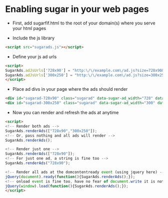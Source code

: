 # Enabling sugar in your web pages

* First, add sugarfif.html to the root of your domain(s) where you serve your html pages

* Include the js library

```html
<script src="sugarads.js"></script>
```

* Define your js ad urls

```html
<script>
SugarAds.adJsUrls['728x90'] = "http:\/\/example.com\/ad.js?size=728x90&var1=val1&var2=val2";
SugarAds.adJsUrls['300x250'] = "http:\/\/example.com\/ad.js?size=300x250&var1=val1&var2=val2";
</script>
```

* Place ad divs in your page where the ads should render

```html
<div id="sugarad-728x90" class="sugarad" data-sugar-ad_width="728" data-sugar-ad_height="90"></div>
<div id="sugarad-300x250" class="sugarad" data-sugar-ad_width="300" data-sugar-ad_height="250"></div>
```

* Now you can render and refresh the ads at anytime

```html
<script>
<!-- Render both ads -->
SugarAds.renderAds(["728x90","300x250"]);
<!-- Or, pass nothing and all ads will render -->
SugarAds.renderAds();

<!-- Render just one -->
SugarAds.renderAds(["728x90"]);
<!-- For just one ad, a string is fine too -->
SugarAds.renderAds("728x90");

<!-- Render all ads at the domcontentready event (using jquery here) -->
jQuery(document).ready(function(){SugarAds.renderAds();});
<!-- onload event is fine too, have no fear of document.write it is not a problem -->
jQuery(window).load(function(){SugarAds.renderAds();});
</script>
```